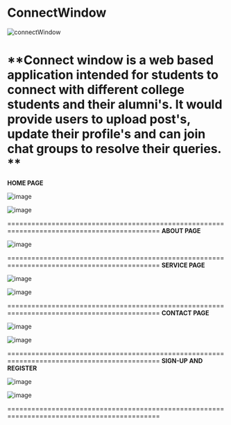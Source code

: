 # ConnectWindow
![connectWindow](https://user-images.githubusercontent.com/113897763/232590514-8de523f3-972a-43e9-b380-a3d74a6713bb.jpg)



**Connect window is a web based application intended for students to connect with different college students and
their alumni's. It would provide users to upload post's, update their profile's and can join chat groups to resolve their queries.
**
============================================================================================
**HOME PAGE**

![image](https://user-images.githubusercontent.com/113897763/232591072-89f4d535-85fd-4996-84a9-406a5bc71ec5.png)

![image](https://user-images.githubusercontent.com/113897763/232591339-277ccf1e-500d-45e7-9a73-524a3fbb923d.png)

============================================================================================
**ABOUT PAGE**

![image](https://user-images.githubusercontent.com/113897763/232592132-b5aedbab-3b0a-4b7e-9c8d-38a3a67846b4.png)

============================================================================================
**SERVICE PAGE**

![image](https://user-images.githubusercontent.com/113897763/232592526-ae607504-3bcf-4355-abb1-4427dcadc5b4.png)

![image](https://user-images.githubusercontent.com/113897763/232592729-8837fbc0-9cda-4b4d-8daf-0af2c75b47fd.png)

============================================================================================
**CONTACT PAGE**

![image](https://user-images.githubusercontent.com/113897763/232593158-494eada2-10ef-43a8-8624-343b9af9f5af.png)

![image](https://user-images.githubusercontent.com/113897763/232593315-08370892-d919-4f0e-9be5-a83564cf92ff.png)

============================================================================================
**SIGN-UP AND REGISTER**

![image](https://user-images.githubusercontent.com/113897763/232593509-86033ba6-d195-41c4-9176-9c6d90064251.png)

![image](https://user-images.githubusercontent.com/113897763/232593625-3323a832-0e16-4c1f-9d79-49f2805f18bf.png)

============================================================================================






